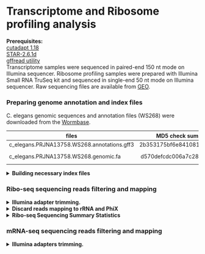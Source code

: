 # Transcriptome and Ribosome profiling analysis

**Prerequisites:**  
[cutadapt 1.18](https://cutadapt.readthedocs.io/en/stable/index.html)  
[STAR-2.6.1d](https://github.com/alexdobin/STAR)  
[gffread utility](http://ccb.jhu.edu/software/stringtie/gff.shtml)  
Transcriptome samples were sequenced in paired-end 150 nt mode on Illumina sequencer.
Ribosome profiling samples were prepared with Illumina Small RNA TruSeq kit and sequenced in single-end 50 nt mode on Illumina sequencer.
Raw sequencing files are available from [GEO]().


### Preparing genome annotation and index files
C. elegans genomic sequences and annotation files (WS268) were downloaded from the [Wormbase](https://wormbase.org/).

| files                                       | MD5 check sum (unzipped)         | Description              |
| ------------------------------------------- |:--------------------------------:| -------------------------|
| c_elegans.PRJNA13758.WS268.annotations.gff3 | 2b353175bf6e8410815aede3a77a8a62 | annotation               |
| c_elegans.PRJNA13758.WS268.genomic.fa       | d570defcdc006a7c2859fc92dbb21bc4 | Genome sequence          |


<details><summary><b>Building necessary index files</b></summary>
  
```bash  
bowtie-build Elegans_rRNA.fa ./Elegans_indices/Elegans_rRNA  
```
</details>



### Ribo-seq sequencing reads filtering and mapping   
<details><summary><b>Illumina adapter trimming.</b></summary>

```bash
cutadapt -j 20 -m 23 -a TGGAATTCTCGGGTGCCAAGG -o out.fastq input.fq.gz 
# -j      - number of threads
# -m      - discard reads shorter than 23 nucleotides after adapter trimming
```
</details>

<details><summary><b>Discard reads mapping to rRNA and PhiX</b></summary>
  
```bash
bowtie -p 36 --un filtered.fastq ./bowtie-1.2.1.1/Elegans_indices/Elegans_rRNA trimmed.fastq >/dev/null
```
</details>

<details><summary><b>Ribo-seq Sequencing Summary Statistics</b></summary>

|   sample   | total number of reads  |   rRNA + PhiX [%]  | footprints (first sequencing) | footprints (second sequencing) |
|:---------: |:----------------------:|:------------------:|:-----------------------------:|:------------------------------:|
|1WT20       |  29931496              |   25.51            |  22296445                     |  0                             |
|2WT20       |  26428417              |   41.50            |  15460677                     |  0                             |
|4WT20       |  22083711              |   23.88            |  16809424                     |  0                             |
|1WT37       |  18893098              |   91.37            |  1630864                      |  7563889                       |
|2WT37       |  27558119              |   50.91            |  13528926                     |  0                             |
|4WT37       |  18328652              |   50.20            |  9126816                      |  0                             |
|1CD20       |  31528904              |   29.90            |  22101589                     |  0                             |
|2CD20       |  26507787              |   46.05            |  14300563                     |  0                             |
|4CD20       |  18448868              |   25.54            |  13737481                     |  0                             |
|1CD37       |  15408038              |   60.19            |  6134583                      |  0                             |
|2CD37       |  21317358              |   59.35            |  8664500                      |  0                             |
|4CD37       |  16801168              |   57.87            |  7078945                      |  0                             |

<img src="Figures/RiboSeq_Summary_statistics1.png" width="600">

First round of sequencing revealed that sample 1WT37 yeilded low number of ribosomal footprints. Therefore, we re-sequenced this sample to increase the coverage.   

<img src="Figures/RiboSeq_Summary_statistics2.png" width="600">
</details>

### mRNA-seq sequencing reads filtering and mapping   
<details><summary><b>Illumina adapters trimming.</b></summary>

```bash
cutadapt -j 20 -m 75 -a AGATCGGAAGAGCACACGTCTGAACTCCAGTCAC -A AGATCGGAAGAGCGTCGTGTAGGGAAAGAGTGTAGATCTCGGTGGTCGCCGTATCATT -o trimmed_1.fq.gz -p trimmed_2.fq.gz read.1.fq.gz read.2.fq.gz
# -j      - number of threads
# -m      - discard read pair if any of the mates if shorter than 75 nucleotides after adapter trimming
```
</details>

